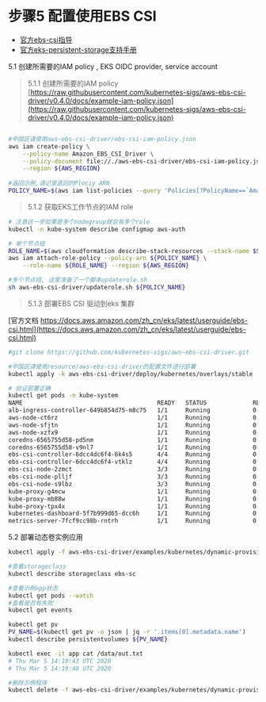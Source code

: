 # 步骤5 配置使用EBS CSI

* [官方ebs-csi指导](https://docs.aws.amazon.com/zh_cn/eks/latest/userguide/ebs-csi.html)
* [官方eks-persistent-storage支持手册](https://aws.amazon.com/premiumsupport/knowledge-center/eks-persistent-storage/)

5.1 创建所需要的IAM policy , EKS OIDC provider, service account

> 5.1.1 创建所需要的IAM policy
[https://raw.githubusercontent.com/kubernetes-sigs/aws-ebs-csi-driver/v0.4.0/docs/example-iam-policy.json](https://raw.githubusercontent.com/kubernetes-sigs/aws-ebs-csi-driver/v0.4.0/docs/example-iam-policy.json)

```bash

#中国区请使用aws-ebs-csi-driver/ebs-csi-iam-policy.json
aws iam create-policy \
    --policy-name Amazon_EBS_CSI_Driver \
    --policy-document file://./aws-ebs-csi-driver/ebs-csi-iam-policy.json \
    --region ${AWS_REGION}
        
#返回示例,请记录返回的Plociy ARN
POLICY_NAME=$(aws iam list-policies --query 'Policies[?PolicyName==`Amazon_EBS_CSI_Driver`].Arn' --output text --region ${AWS_REGION})
```

> 5.1.2 获取EKS工作节点的IAM role

```bash
# 注意这一步如果是多个nodegroup就会有多个role
kubectl -n kube-system describe configmap aws-auth

# 单个节点组
ROLE_NAME=$(aws cloudformation describe-stack-resources --stack-name $STACK_NAME --region=${AWS_REGION} | jq -r '.StackResources[] | select(.ResourceType=="AWS::IAM::Role") | .PhysicalResourceId')
aws iam attach-role-policy --policy-arn ${POLICY_NAME} \
    --role-name ${ROLE_NAME} --region ${AWS_REGION}

#多个节点组, 这里准备了一个脚本updaterole.sh
sh aws-ebs-csi-driver/updaterole.sh ${POLICY_NAME}
```

> 5.1.3 部署EBS CSI 驱动到eks 集群

[官方文档 https://docs.aws.amazon.com/zh_cn/eks/latest/userguide/ebs-csi.html](https://docs.aws.amazon.com/zh_cn/eks/latest/userguide/ebs-csi.html)

```bash
#git clone https://github.com/kubernetes-sigs/aws-ebs-csi-driver.git

#中国区请使用resource/aws-ebs-csi-driver的配置文件进行部署
kubectl apply -k aws-ebs-csi-driver/deploy/kubernetes/overlays/stable

# 验证部署正确 
kubectl get pods -n kube-system
NAME                                      READY   STATUS             RESTARTS   AGE
alb-ingress-controller-649b854d75-m8c75   1/1     Running            0          2d
aws-node-ct6rz                            1/1     Running            0          4d
aws-node-sfjtn                            1/1     Running            0          3d2h
aws-node-xzfx9                            1/1     Running            0          4d
coredns-6565755d58-pd5nm                  1/1     Running            0          4d
coredns-6565755d58-v9nl7                  1/1     Running            0          4d
ebs-csi-controller-6dcc4dc6f4-6k4s5       4/4     Running            0          47h
ebs-csi-controller-6dcc4dc6f4-vtklz       4/4     Running            0          47h
ebs-csi-node-2zmct                        3/3     Running            0          47h
ebs-csi-node-plljf                        3/3     Running            0          47h
ebs-csi-node-s9lbz                        3/3     Running            0          47h
kube-proxy-g4mcw                          1/1     Running            0          4d
kube-proxy-mb88w                          1/1     Running            0          4d
kube-proxy-tpx4x                          1/1     Running            0          3d2h
kubernetes-dashboard-5f7b999d65-dcc6h     1/1     Running            0          2d4h
metrics-server-7fcf9cc98b-rntrh           1/1     Running            0          26h
```

5.2 部署动态卷实例应用

```bash
kubectl apply -f aws-ebs-csi-driver/examples/kubernetes/dynamic-provisioning/specs/

#查看storageclass
kubectl describe storageclass ebs-sc

#查看示例app状态
kubectl get pods --watch
#查看是否有失败
kubectl get events

kubectl get pv
PV_NAME=$(kubectl get pv -o json | jq -r '.items[0].metadata.name')
kubectl describe persistentvolumes ${PV_NAME}

kubectl exec -it app cat /data/out.txt
# Thu Mar 5 14:19:43 UTC 2020
# Thu Mar 5 14:19:48 UTC 2020

#删除示例程序
kubectl delete -f aws-ebs-csi-driver/examples/kubernetes/dynamic-provisioning/specs/
```